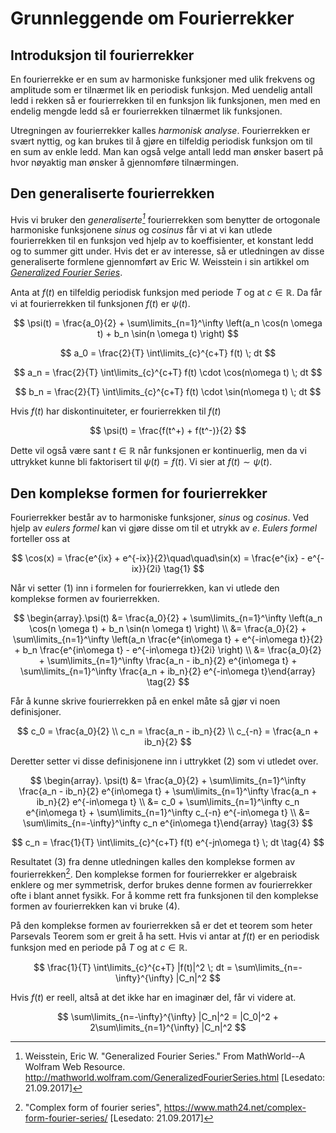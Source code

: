
# Grunnleggende om Fourierrekker

## Introduksjon til fourierrekker

En fourierrekke er en sum av harmoniske funksjoner med ulik frekvens og amplitude som er tilnærmet lik en periodisk funksjon. Med uendelig antall ledd i rekken så er fourierrekken til en funksjon lik funksjonen, men med en endelig mengde ledd så er fourierrekken tilnærmet lik funksjonen.

Utregningen av fourierrekker kalles _harmonisk analyse_. Fourierrekken er svært nyttig, og kan brukes til å gjøre en tilfeldig periodisk funksjon om til en sum av enkle ledd. Man kan også velge antall ledd man ønsker basert på hvor nøyaktig man ønsker å gjennomføre tilnærmingen.

## Den generaliserte fourierrekken

Hvis vi bruker den _generaliserte[^1]_ fourierrekken som benytter de ortogonale harmoniske funksjonene _sinus_ og _cosinus_ får vi at vi kan utlede fourierrekken til en funksjon ved hjelp av to koeffisienter, et konstant ledd og to summer gitt under. Hvis det er av interesse, så er utledningen av disse generaliserte formlene gjennomført av Eric W. Weisstein i sin artikkel om [_Generalized Fourier Series_](http://mathworld.wolfram.com/GeneralizedFourierSeries.html).

Anta at $f(t)$ en tilfeldig periodisk funksjon med periode $T$ og at $c \in \mathbb{R}$. Da får vi at fourierrekken til funksjonen $f(t)$ er $\psi(t)$.

$$
\psi(t) = \frac{a_0}{2} + \sum\limits_{n=1}^\infty \left(a_n \cos(n \omega t) + b_n \sin(n \omega t) \right)
$$

$$
a_0 = \frac{2}{T} \int\limits_{c}^{c+T} f(t) \; dt
$$

$$
a_n = \frac{2}{T} \int\limits_{c}^{c+T} f(t) \cdot \cos(n\omega t) \; dt
$$

$$
b_n = \frac{2}{T} \int\limits_{c}^{c+T} f(t) \cdot \sin(n\omega t) \; dt
$$

Hvis $f(t)$ har diskontinuiteter, er fourierrekken til $f(t)$

$$
\psi(t) = \frac{f(t^+) + f(t^-)}{2}
$$

Dette vil også være sant $t \in \mathbb{R}$ når funksjonen er kontinuerlig, men da vi uttrykket kunne bli faktorisert til $\psi(t) = f(t)$. Vi sier at $f(t) \sim \psi(t)$.

## Den komplekse formen for fourierrekker

Fourierrekker består av to harmoniske funksjoner, _sinus_ og _cosinus_. Ved hjelp av _eulers formel_ kan vi gjøre disse om til et utrykk av $e$. _Eulers formel_ forteller oss at

$$
\cos(x) = \frac{e^{ix} + e^{-ix}}{2}\quad\quad\sin(x) = \frac{e^{ix} - e^{-ix}}{2i} \tag{1}
$$

Når vi setter $(1)$ inn i formelen for fourierrekken, kan vi utlede den komplekse formen av fourierrekken.

$$
\begin{array}.\psi(t)
&= \frac{a_0}{2} + \sum\limits_{n=1}^\infty \left(a_n \cos(n \omega t) + b_n \sin(n \omega t) \right) \\
&= \frac{a_0}{2} + \sum\limits_{n=1}^\infty \left(a_n \frac{e^{in\omega t} + e^{-in\omega t}}{2} + b_n \frac{e^{in\omega t} - e^{-in\omega t}}{2i} \right) \\
&= \frac{a_0}{2} + \sum\limits_{n=1}^\infty \frac{a_n - ib_n}{2} e^{in\omega t} + \sum\limits_{n=1}^\infty \frac{a_n + ib_n}{2} e^{-in\omega t}\end{array} \tag{2}
$$

Får å kunne skrive fourierrekken på en enkel måte så gjør vi noen definisjoner.

$$
c_0 = \frac{a_0}{2} \\
c_n = \frac{a_n - ib_n}{2} \\
c_{-n} = \frac{a_n + ib_n}{2}
$$

Deretter setter vi disse definisjonene inn i uttrykket $(2)$ som vi utledet over.

$$
\begin{array}. \psi(t) &= \frac{a_0}{2} + \sum\limits_{n=1}^\infty \frac{a_n - ib_n}{2} e^{in\omega t} + \sum\limits_{n=1}^\infty \frac{a_n + ib_n}{2} e^{-in\omega t} \\
&= c_0 + \sum\limits_{n=1}^\infty c_n e^{in\omega t} + \sum\limits_{n=1}^\infty c_{-n} e^{-in\omega t} \\
&= \sum\limits_{n=-\infty}^\infty c_n e^{in\omega t}\end{array} \tag{3}
$$

$$
c_n = \frac{1}{T} \int\limits_{c}^{c+T} f(t) e^{-jn\omega t} \; dt \tag{4}
$$

Resultatet $(3)$ fra denne utledningen kalles den komplekse formen av fourierrekken[^2]. Den komplekse formen for fourierrekker er algebraisk enklere og mer symmetrisk, derfor brukes denne formen av fourierrekker ofte i blant annet fysikk. For å komme rett fra funksjonen til den komplekse formen av fourierrekken kan vi bruke $(4)$.

På den komplekse formen av fourierrekken så er det et teorem som heter Parsevals Teorem som er greit å ha sett. Hvis vi antar at $f(t)$ er en periodisk funksjon med en periode på $T$ og at $c \in \mathbb{R}$.

$$
\frac{1}{T} \int\limits_{c}^{c+T} |f(t)|^2 \; dt = \sum\limits_{n=-\infty}^{\infty} |C_n|^2
$$

Hvis $f(t)$ er reell, altså at det ikke har en imaginær del, får vi videre at.

$$
\sum\limits_{n=-\infty}^{\infty} |C_n|^2 = |C_0|^2 + 2\sum\limits_{n=1}^{\infty} |C_n|^2
$$

[^1]: Weisstein, Eric W. "Generalized Fourier Series." From MathWorld--A Wolfram Web Resource. <http://mathworld.wolfram.com/GeneralizedFourierSeries.html> [Lesedato: 21.09.2017]

[^2]: "Complex form of fourier series", <https://www.math24.net/complex-form-fourier-series/> [Lesedato: 21.09.2017]

